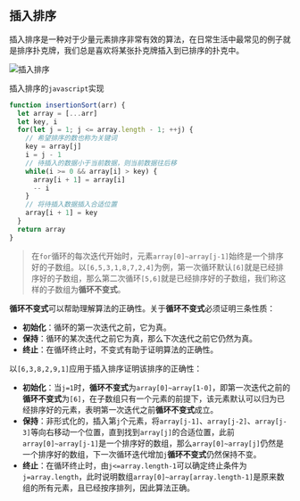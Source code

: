 ## 插入排序

插入排序是一种对于少量元素排序非常有效的算法，在日常生活中最常见的例子就是排序扑克牌，我们总是喜欢将某张扑克牌插入到已排序的扑克中。

![插入排序](https://raw.githubusercontent.com/ziyi2/algorithms-javascript/master/img/insert-sort.gif)


插入排序的`javascript`实现

``` javascript
function insertionSort(arr) {
  let array = [...arr]
  let key, i
  for(let j = 1; j <= array.length - 1; ++j) {
    // 希望排序的数也称为关键词
    key = array[j]
    i = j - 1
    // 待插入的数据小于当前数据，则当前数据往后移
    while(i >= 0 && array[i] > key) {
      array[i + 1] = array[i]
      -- i
    }
    // 将待插入数据插入合适位置
    array[i + 1] = key
  }
  return array
}
```

> 在`for`循环的每次迭代开始时，元素`array[0]~array[j-1]`始终是一个排序好的子数组。以`[6,5,3,1,8,7,2,4]`为例，第一次循环默认`[6]`就是已经排序好的子数组，那么第二次循环`[5,6]`就是已经排序好的子数组，我们称这样的子数组为**循环不变式**。

**循环不变式**可以帮助理解算法的正确性。关于**循环不变式**必须证明三条性质：

- **初始化**：循环的第一次迭代之前，它为真。
- **保持**：循环的某次迭代之前它为真，那么下次迭代之前它仍然为真。
- **终止**：在循环终止时，不变式有助于证明算法的正确性。

以`[6,3,8,2,9,1]`应用于插入排序证明该排序的正确性：

- **初始化**：当`j=1`时，**循环不变式**为`array[0]~array[1-0]`，即第一次迭代之前的**循环不变式**为`[6]`，在子数组只有一个元素的前提下，该元素默认可以归为已经排序好的元素，表明第一次迭代之前**循环不变式**成立。
- **保持**：非形式化的，插入第`j`个元素，将`array[j-1]`、`array[j-2]`、`array[j-3]`等向右移动一个位置，直到找到`array[j]`的合适位置，此前`array[0]~array[j-1]`是一个排序好的数组，那么`array[0]~array[j]`仍然是一个排序好的数组，下一次循环迭代增加`j`**循环不变式**仍然保持不变。
- **终止**：在循环终止时，由`j<=array.length-1`可以确定终止条件为`j=array.length`，此时说明数组`array[0]~array[array.length-1]`是原来数组的所有元素，且已经按序排列，因此算法正确。





